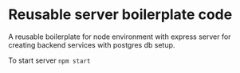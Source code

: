 # Reusable server boilerplate code
A reusable boilerplate for node environment with express server for creating backend services with postgres db setup.

To start server ``` npm start ``` 

